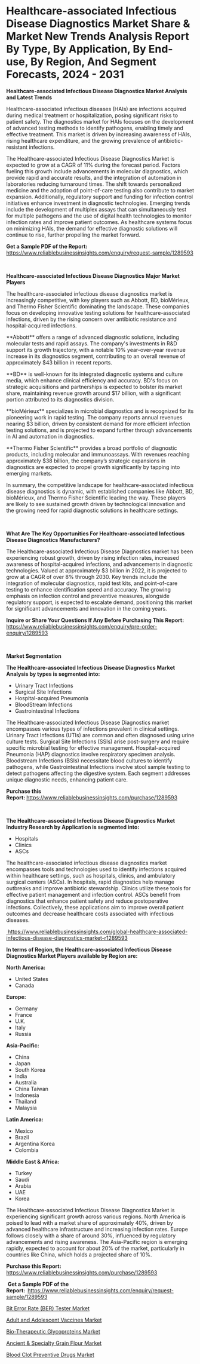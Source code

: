 <p><h1>Healthcare-associated Infectious Disease Diagnostics Market Share & Market New Trends Analysis Report By Type, By Application, By End-use, By Region, And Segment Forecasts, 2024 - 2031</h1></p><p><strong>Healthcare-associated Infectious Disease Diagnostics Market Analysis and Latest Trends</strong></p>
<p><p>Healthcare-associated infectious diseases (HAIs) are infections acquired during medical treatment or hospitalization, posing significant risks to patient safety. The diagnostics market for HAIs focuses on the development of advanced testing methods to identify pathogens, enabling timely and effective treatment. This market is driven by increasing awareness of HAIs, rising healthcare expenditure, and the growing prevalence of antibiotic-resistant infections.</p><p>The Healthcare-associated Infectious Disease Diagnostics Market is expected to grow at a CAGR of 11% during the forecast period. Factors fueling this growth include advancements in molecular diagnostics, which provide rapid and accurate results, and the integration of automation in laboratories reducing turnaround times. The shift towards personalized medicine and the adoption of point-of-care testing also contribute to market expansion. Additionally, regulatory support and funding for infection control initiatives enhance investment in diagnostic technologies. Emerging trends include the development of multiplex assays that can simultaneously test for multiple pathogens and the use of digital health technologies to monitor infection rates and improve patient outcomes. As healthcare systems focus on minimizing HAIs, the demand for effective diagnostic solutions will continue to rise, further propelling the market forward.</p></p>
<p><strong>Get a Sample PDF of the Report:&nbsp;</strong> <a href="https://www.reliablebusinessinsights.com/enquiry/request-sample/1289593?utm_campaign=1611&utm_medium=2&utm_source=Github&utm_content=ia&utm_term=26102024&utm_id=healthcare-associated-infectious-disease-diagnostics">https://www.reliablebusinessinsights.com/enquiry/request-sample/1289593</a></p>
<p>&nbsp;</p>
<p><strong>Healthcare-associated Infectious Disease Diagnostics Major Market Players</strong></p>
<p><p>The healthcare-associated infectious disease diagnostics market is increasingly competitive, with key players such as Abbott, BD, bioMérieux, and Thermo Fisher Scientific dominating the landscape. These companies focus on developing innovative testing solutions for healthcare-associated infections, driven by the rising concern over antibiotic resistance and hospital-acquired infections.</p><p>**Abbott** offers a range of advanced diagnostic solutions, including molecular tests and rapid assays. The company's investments in R&D support its growth trajectory, with a notable 10% year-over-year revenue increase in its diagnostics segment, contributing to an overall revenue of approximately $43 billion in recent reports.</p><p>**BD** is well-known for its integrated diagnostic systems and culture media, which enhance clinical efficiency and accuracy. BD's focus on strategic acquisitions and partnerships is expected to bolster its market share, maintaining revenue growth around $17 billion, with a significant portion attributed to its diagnostics division.</p><p>**bioMérieux** specializes in microbial diagnostics and is recognized for its pioneering work in rapid testing. The company reports annual revenues nearing $3 billion, driven by consistent demand for more efficient infection testing solutions, and is projected to expand further through advancements in AI and automation in diagnostics.</p><p>**Thermo Fisher Scientific** provides a broad portfolio of diagnostic products, including molecular and immunoassays. With revenues reaching approximately $38 billion, the company’s strategic expansions in diagnostics are expected to propel growth significantly by tapping into emerging markets.</p><p>In summary, the competitive landscape for healthcare-associated infectious disease diagnostics is dynamic, with established companies like Abbott, BD, bioMérieux, and Thermo Fisher Scientific leading the way. These players are likely to see sustained growth driven by technological innovation and the growing need for rapid diagnostic solutions in healthcare settings.</p></p>
<p>&nbsp;</p>
<p><strong>What Are The Key Opportunities For Healthcare-associated Infectious Disease Diagnostics Manufacturers?</strong></p>
<p><p>The Healthcare-associated Infectious Disease Diagnostics market has been experiencing robust growth, driven by rising infection rates, increased awareness of hospital-acquired infections, and advancements in diagnostic technologies. Valued at approximately $3 billion in 2022, it is projected to grow at a CAGR of over 8% through 2030. Key trends include the integration of molecular diagnostics, rapid test kits, and point-of-care testing to enhance identification speed and accuracy. The growing emphasis on infection control and preventive measures, alongside regulatory support, is expected to escalate demand, positioning this market for significant advancements and innovation in the coming years.</p></p>
<p><strong>Inquire or Share Your Questions If Any Before Purchasing This Report:</strong> <a href="https://www.reliablebusinessinsights.com/enquiry/pre-order-enquiry/1289593?utm_campaign=1611&utm_medium=2&utm_source=Github&utm_content=ia&utm_term=26102024&utm_id=healthcare-associated-infectious-disease-diagnostics">https://www.reliablebusinessinsights.com/enquiry/pre-order-enquiry/1289593</a></p>
<p>&nbsp;</p>
<p><strong>Market Segmentation</strong></p>
<p><strong>The Healthcare-associated Infectious Disease Diagnostics Market Analysis by types is segmented into:</strong></p>
<p><ul><li>Urinary Tract Infections</li><li>Surgical Site Infections</li><li>Hospital-acquired Pneumonia</li><li>BloodStream Infections</li><li>Gastrointestinal Infections</li></ul></p>
<p><p>The Healthcare-associated Infectious Disease Diagnostics market encompasses various types of infections prevalent in clinical settings. Urinary Tract Infections (UTIs) are common and often diagnosed using urine culture tests. Surgical Site Infections (SSIs) arise post-surgery and require specific microbial testing for effective management. Hospital-acquired Pneumonia (HAP) diagnostics involve respiratory specimen analysis. Bloodstream Infections (BSIs) necessitate blood cultures to identify pathogens, while Gastrointestinal Infections involve stool sample testing to detect pathogens affecting the digestive system. Each segment addresses unique diagnostic needs, enhancing patient care.</p></p>
<p><strong>Purchase this Report:&nbsp;</strong><a href="https://www.reliablebusinessinsights.com/purchase/1289593?utm_campaign=1611&utm_medium=2&utm_source=Github&utm_content=ia&utm_term=26102024&utm_id=healthcare-associated-infectious-disease-diagnostics">https://www.reliablebusinessinsights.com/purchase/1289593</a></p>
<p>&nbsp;</p>
<p><strong>The Healthcare-associated Infectious Disease Diagnostics Market Industry Research by Application is segmented into:</strong></p>
<p><ul><li>Hospitals</li><li>Clinics</li><li>ASCs</li></ul></p>
<p><p>The healthcare-associated infectious disease diagnostics market encompasses tools and technologies used to identify infections acquired within healthcare settings, such as hospitals, clinics, and ambulatory surgical centers (ASCs). In hospitals, rapid diagnostics help manage outbreaks and improve antibiotic stewardship. Clinics utilize these tools for effective patient management and infection control. ASCs benefit from diagnostics that enhance patient safety and reduce postoperative infections. Collectively, these applications aim to improve overall patient outcomes and decrease healthcare costs associated with infectious diseases.</p></p>
<p><a href="https://www.reliablebusinessinsights.com/global-healthcare-associated-infectious-disease-diagnostics-market-r1289593?utm_campaign=1611&utm_medium=2&utm_source=Github&utm_content=ia&utm_term=26102024&utm_id=healthcare-associated-infectious-disease-diagnostics">&nbsp;https://www.reliablebusinessinsights.com/global-healthcare-associated-infectious-disease-diagnostics-market-r1289593</a></p>
<p><strong>In terms of Region, the Healthcare-associated Infectious Disease Diagnostics Market Players available by Region are:</strong></p>
<p>
    <p> <strong> North America: </strong>
        <ul>
            <li>United States</li>
            <li>Canada</li>
        </ul>
        </p> 
    <p> <strong> Europe: </strong>
        <ul>
            <li>Germany</li>
            <li>France</li>
            <li>U.K.</li>
            <li>Italy</li>
            <li>Russia</li>
        </ul>
        </p> 
    <p> <strong> Asia-Pacific: </strong>
        <ul>
            <li>China</li>
            <li>Japan</li>
            <li>South Korea</li>
            <li>India</li>
            <li>Australia</li>
            <li>China Taiwan</li>
            <li>Indonesia</li>
            <li>Thailand</li>
            <li>Malaysia</li>
        </ul>
        </p> 
    <p> <strong> Latin America: </strong>
        <ul>
            <li>Mexico</li>
            <li>Brazil</li>
            <li>Argentina Korea</li>
            <li>Colombia</li>
        </ul>
        </p> 
    <p> <strong> Middle East & Africa: </strong>
        <ul>
            <li>Turkey</li>
            <li>Saudi</li>
            <li>Arabia</li>
            <li>UAE</li>
            <li>Korea</li>
        </ul>
    </p>
    </p>
<p><p>The Healthcare-associated Infectious Disease Diagnostics Market is experiencing significant growth across various regions. North America is poised to lead with a market share of approximately 40%, driven by advanced healthcare infrastructure and increasing infection rates. Europe follows closely with a share of around 30%, influenced by regulatory advancements and rising awareness. The Asia-Pacific region is emerging rapidly, expected to account for about 20% of the market, particularly in countries like China, which holds a projected share of 10%.</p></p>
<p><strong>Purchase this Report: </strong><a href="https://www.reliablebusinessinsights.com/purchase/1289593?utm_campaign=1611&utm_medium=2&utm_source=Github&utm_content=ia&utm_term=26102024&utm_id=healthcare-associated-infectious-disease-diagnostics">https://www.reliablebusinessinsights.com/purchase/1289593</a></p>
<p>&nbsp;<strong>Get a Sample PDF of the Report:&nbsp;&nbsp;</strong><a href="https://www.reliablebusinessinsights.com/enquiry/request-sample/1289593?utm_campaign=1611&utm_medium=2&utm_source=Github&utm_content=ia&utm_term=26102024&utm_id=healthcare-associated-infectious-disease-diagnostics">https://www.reliablebusinessinsights.com/enquiry/request-sample/1289593</a></p>
<p><strong></strong></p>
<p><p><a href="https://www.linkedin.com/pulse/bit-error-rate-ber-tester-market-report-product-type-7ut8e?utm_campaign=1611&utm_medium=2&utm_source=Github&utm_content=ia&utm_term=26102024&utm_id=healthcare-associated-infectious-disease-diagnostics">Bit Error Rate (BER) Tester Market</a></p><p><a href="https://www.linkedin.com/pulse/unlocking-growth-potential-strategic-analysis-adult-adolescent-yesbc?utm_campaign=1611&utm_medium=2&utm_source=Github&utm_content=ia&utm_term=26102024&utm_id=healthcare-associated-infectious-disease-diagnostics">Adult and Adolescent Vaccines Market</a></p><p><a href="https://www.linkedin.com/pulse/global-bio-therapeutic-glycoproteins-market-opportunities-kgukc?utm_campaign=1611&utm_medium=2&utm_source=Github&utm_content=ia&utm_term=26102024&utm_id=healthcare-associated-infectious-disease-diagnostics">Bio-Therapeutic Glycoproteins Market</a></p><p><a href="https://www.linkedin.com/pulse/global-ancient-specialty-grain-flour-79-cagr-forecast-2024-2031-85ewf?utm_campaign=1611&utm_medium=2&utm_source=Github&utm_content=ia&utm_term=26102024&utm_id=healthcare-associated-infectious-disease-diagnostics">Ancient & Specialty Grain Flour Market</a></p><p><a href="https://www.linkedin.com/pulse/emerging-opportunities-challenges-global-blood-clot-preventive-7ic8c?utm_campaign=1611&utm_medium=2&utm_source=Github&utm_content=ia&utm_term=26102024&utm_id=healthcare-associated-infectious-disease-diagnostics">Blood Clot Preventive Drugs Market</a></p></p>